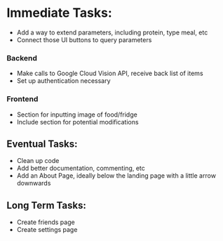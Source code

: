 # Immediate Tasks:

* Add a way to extend parameters, including protein, type meal, etc
* Connect those UI buttons to query parameters

### Backend
* Make calls to Google Cloud Vision API, receive back list of items
* Set up authentication necessary

### Frontend
* Section for inputting image of food/fridge
* Include section for potential modifications


## Eventual Tasks:

* Clean up code
* Add better documentation, commenting, etc
* Add an About Page, ideally below the landing page with a little arrow downwards

## Long Term Tasks:
* Create friends page
* Create settings page

